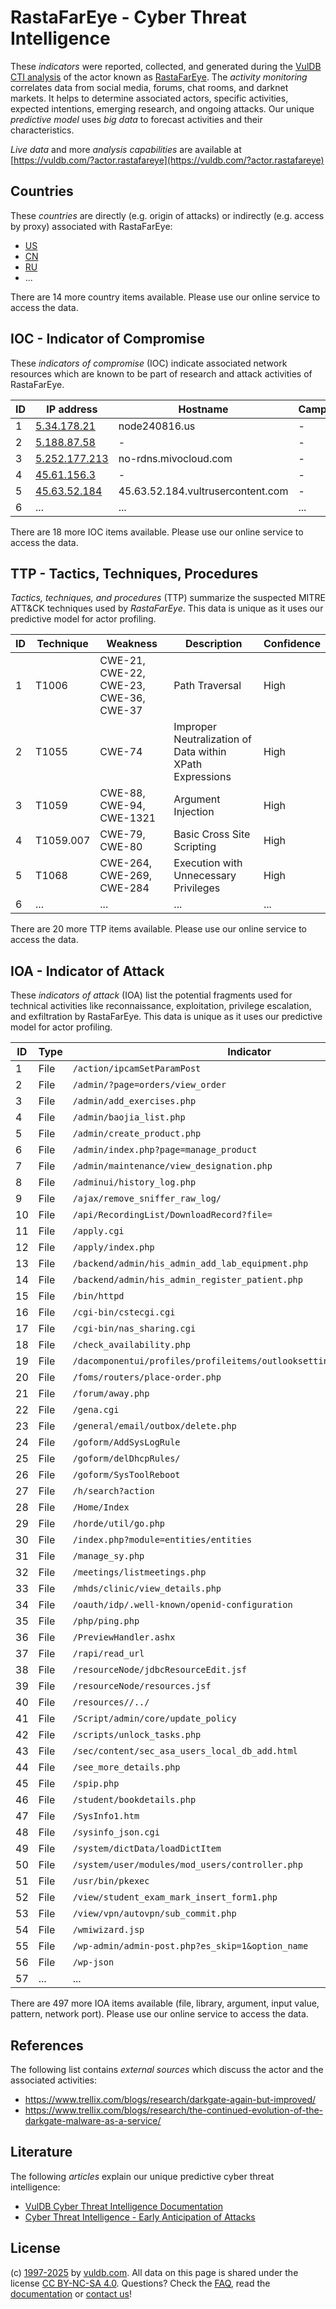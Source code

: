 # RastaFarEye - Cyber Threat Intelligence

These _indicators_ were reported, collected, and generated during the [VulDB CTI analysis](https://vuldb.com/?kb.cti) of the actor known as [RastaFarEye](https://vuldb.com/?actor.rastafareye). The _activity monitoring_ correlates data from social media, forums, chat rooms, and darknet markets. It helps to determine associated actors, specific activities, expected intentions, emerging research, and ongoing attacks. Our unique _predictive model_ uses _big data_ to forecast activities and their characteristics.

_Live data_ and more _analysis capabilities_ are available at [https://vuldb.com/?actor.rastafareye](https://vuldb.com/?actor.rastafareye)

## Countries

These _countries_ are directly (e.g. origin of attacks) or indirectly (e.g. access by proxy) associated with RastaFarEye:

* [US](https://vuldb.com/?country.us)
* [CN](https://vuldb.com/?country.cn)
* [RU](https://vuldb.com/?country.ru)
* ...

There are 14 more country items available. Please use our online service to access the data.

## IOC - Indicator of Compromise

These _indicators of compromise_ (IOC) indicate associated network resources which are known to be part of research and attack activities of RastaFarEye.

ID | IP address | Hostname | Campaign | Confidence
-- | ---------- | -------- | -------- | ----------
1 | [5.34.178.21](https://vuldb.com/?ip.5.34.178.21) | node240816.us | - | High
2 | [5.188.87.58](https://vuldb.com/?ip.5.188.87.58) | - | - | High
3 | [5.252.177.213](https://vuldb.com/?ip.5.252.177.213) | no-rdns.mivocloud.com | - | High
4 | [45.61.156.3](https://vuldb.com/?ip.45.61.156.3) | - | - | High
5 | [45.63.52.184](https://vuldb.com/?ip.45.63.52.184) | 45.63.52.184.vultrusercontent.com | - | Medium
6 | ... | ... | ... | ...

There are 18 more IOC items available. Please use our online service to access the data.

## TTP - Tactics, Techniques, Procedures

_Tactics, techniques, and procedures_ (TTP) summarize the suspected MITRE ATT&CK techniques used by _RastaFarEye_. This data is unique as it uses our predictive model for actor profiling.

ID | Technique | Weakness | Description | Confidence
-- | --------- | -------- | ----------- | ----------
1 | T1006 | CWE-21, CWE-22, CWE-23, CWE-36, CWE-37 | Path Traversal | High
2 | T1055 | CWE-74 | Improper Neutralization of Data within XPath Expressions | High
3 | T1059 | CWE-88, CWE-94, CWE-1321 | Argument Injection | High
4 | T1059.007 | CWE-79, CWE-80 | Basic Cross Site Scripting | High
5 | T1068 | CWE-264, CWE-269, CWE-284 | Execution with Unnecessary Privileges | High
6 | ... | ... | ... | ...

There are 20 more TTP items available. Please use our online service to access the data.

## IOA - Indicator of Attack

These _indicators of attack_ (IOA) list the potential fragments used for technical activities like reconnaissance, exploitation, privilege escalation, and exfiltration by RastaFarEye. This data is unique as it uses our predictive model for actor profiling.

ID | Type | Indicator | Confidence
-- | ---- | --------- | ----------
1 | File | `/action/ipcamSetParamPost` | High
2 | File | `/admin/?page=orders/view_order` | High
3 | File | `/admin/add_exercises.php` | High
4 | File | `/admin/baojia_list.php` | High
5 | File | `/admin/create_product.php` | High
6 | File | `/admin/index.php?page=manage_product` | High
7 | File | `/admin/maintenance/view_designation.php` | High
8 | File | `/adminui/history_log.php` | High
9 | File | `/ajax/remove_sniffer_raw_log/` | High
10 | File | `/api/RecordingList/DownloadRecord?file=` | High
11 | File | `/apply.cgi` | Medium
12 | File | `/apply/index.php` | High
13 | File | `/backend/admin/his_admin_add_lab_equipment.php` | High
14 | File | `/backend/admin/his_admin_register_patient.php` | High
15 | File | `/bin/httpd` | Medium
16 | File | `/cgi-bin/cstecgi.cgi` | High
17 | File | `/cgi-bin/nas_sharing.cgi` | High
18 | File | `/check_availability.php` | High
19 | File | `/dacomponentui/profiles/profileitems/outlooksettings/Insertimage.aspx` | High
20 | File | `/foms/routers/place-order.php` | High
21 | File | `/forum/away.php` | High
22 | File | `/gena.cgi` | Medium
23 | File | `/general/email/outbox/delete.php` | High
24 | File | `/goform/AddSysLogRule` | High
25 | File | `/goform/delDhcpRules/` | High
26 | File | `/goform/SysToolReboot` | High
27 | File | `/h/search?action` | High
28 | File | `/Home/Index` | Medium
29 | File | `/horde/util/go.php` | High
30 | File | `/index.php?module=entities/entities` | High
31 | File | `/manage_sy.php` | High
32 | File | `/meetings/listmeetings.php` | High
33 | File | `/mhds/clinic/view_details.php` | High
34 | File | `/oauth/idp/.well-known/openid-configuration` | High
35 | File | `/php/ping.php` | High
36 | File | `/PreviewHandler.ashx` | High
37 | File | `/rapi/read_url` | High
38 | File | `/resourceNode/jdbcResourceEdit.jsf` | High
39 | File | `/resourceNode/resources.jsf` | High
40 | File | `/resources//../` | High
41 | File | `/Script/admin/core/update_policy` | High
42 | File | `/scripts/unlock_tasks.php` | High
43 | File | `/sec/content/sec_asa_users_local_db_add.html` | High
44 | File | `/see_more_details.php` | High
45 | File | `/spip.php` | Medium
46 | File | `/student/bookdetails.php` | High
47 | File | `/SysInfo1.htm` | High
48 | File | `/sysinfo_json.cgi` | High
49 | File | `/system/dictData/loadDictItem` | High
50 | File | `/system/user/modules/mod_users/controller.php` | High
51 | File | `/usr/bin/pkexec` | High
52 | File | `/view/student_exam_mark_insert_form1.php` | High
53 | File | `/view/vpn/autovpn/sub_commit.php` | High
54 | File | `/wmiwizard.jsp` | High
55 | File | `/wp-admin/admin-post.php?es_skip=1&option_name` | High
56 | File | `/wp-json` | Medium
57 | ... | ... | ...

There are 497 more IOA items available (file, library, argument, input value, pattern, network port). Please use our online service to access the data.

## References

The following list contains _external sources_ which discuss the actor and the associated activities:

* https://www.trellix.com/blogs/research/darkgate-again-but-improved/
* https://www.trellix.com/blogs/research/the-continued-evolution-of-the-darkgate-malware-as-a-service/

## Literature

The following _articles_ explain our unique predictive cyber threat intelligence:

* [VulDB Cyber Threat Intelligence Documentation](https://vuldb.com/?kb.cti)
* [Cyber Threat Intelligence - Early Anticipation of Attacks](https://www.scip.ch/en/?labs.20201022)

## License

(c) [1997-2025](https://vuldb.com/?kb.changelog) by [vuldb.com](https://vuldb.com/?kb.about). All data on this page is shared under the license [CC BY-NC-SA 4.0](https://creativecommons.org/licenses/by-nc-sa/4.0/). Questions? Check the [FAQ](https://vuldb.com/?kb.faq), read the [documentation](https://vuldb.com/?kb) or [contact us](https://vuldb.com/?contact)!
